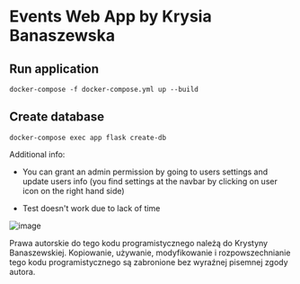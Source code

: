 # Events Web App by Krysia Banaszewska

## Run application

```
docker-compose -f docker-compose.yml up --build
```

## Create database

```
docker-compose exec app flask create-db
```

Additional info:

- You can grant an admin permission by going to users settings and update users info 
(you find settings at the navbar by clicking on user icon on the right hand side)

- Test doesn't work due to lack of time

![image](https://github.com/KrissB99/EventsWebApp/assets/77814273/de9c2fbb-ae04-49b7-b76e-94807210b866)

Prawa autorskie do tego kodu programistycznego należą do Krystyny Banaszewskiej. Kopiowanie, używanie, modyfikowanie i rozpowszechnianie tego kodu programistycznego są zabronione bez wyraźnej pisemnej zgody autora. 
